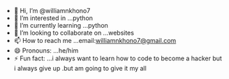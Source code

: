 - 👋 Hi, I’m @williamnkhono7
- 👀 I’m interested in ...python
- 🌱 I’m currently learning ...python
- 💞️ I’m looking to collaborate on ...websites
- 📫 How to reach me ...email:williamnkhono7@gmail.com
- 😄 Pronouns: ...he/him
- ⚡ Fun fact: ...i always want to learn how to code to become a hacker but i always give up .but am going to give it my all

<!---
williamnkhono7/williamnkhono7 is a ✨ special ✨ repository because its `README.md` (this file) appears on your GitHub profile.
You can click the Preview link to take a look at your changes.
--->
